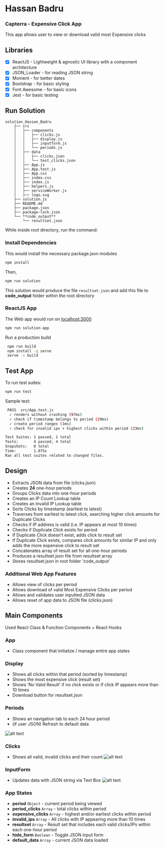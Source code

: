 # Hassan Badru
### Capterra - Expensive Click App
This app allows user to view or download valid most Expensive clicks

## Libraries
- [x] ReactJS - Lightweight & agnostic UI library with a component architecture
- [x] JSON_Loader - for reading JSON string
- [x] Moment - for better dates
- [x] Bootstrap - for basic styling
- [x] Font Awesome - for basic icons
- [x] Jest - for basic testing

## Run Solution
```
solution_Hassan_Badru
    ├── src
    │   ├── components
    │   │   ├── clicks.js
    │   │   ├── display.js
    │   │   ├── inputform.js
    │   │   └── periods.js
    │   ├── data
    │   │   ├── clicks.json
    │   │   └── test_clicks.json
    │   ├── App.js
    │   ├── App.test.js
    │   ├── App.css
    │   ├── index.css
    │   ├── index.js
    │   ├── helpers.js
    │   ├── serviceWorker.js
    │   ├── logo.svg
    ├── solution.js
    ├── README.md
    ├── package.json
    ├── package-lock.json
    └── **code_output**
        └── resultset.json
```
While inside root directory, run the command:

### Install Dependencies
This would install the necessary package.json modules
```bash
npm install
```
Then,
```bash
npm run solution
```
This solution would produce the file ```resultset.json``` and add this file to **code_output** folder within the root directory


### ReactJS App
The Web app would run on [localhost:3000](http://localhost:3000/)

```bash
npm run solution-app
```

Run a production build
```bash
 npm run build
 npm install -g serve
 serve -s build
 ```

## Test App
To run test suites:
```bash
npm run test
```
Sample test:
```bash
 PASS  src/App.test.js
  ✓ renders without crashing (97ms)
  ✓ check if timestamp belongs to period (29ms)
  ✓ create period ranges (1ms)
  ✓ check for invalid ips + highest clicks within period (23ms)

Test Suites: 1 passed, 1 total
Tests:       4 passed, 4 total
Snapshots:   0 total
Time:        1.075s
Ran all test suites related to changed files.
```


## Design
- Extracts JSON data from file (clicks.json)
- Creates **24** one-hour periods
- Groups Clicks data into one-hour periods
- Creates an IP Count Lookup table
- Creates an Invalid IP Lookup table
- Sorts Clicks by timestamp (earliest to latest)
- Traverses from earliest to latest click, searching higher click amounts for Duplicate Clicks
- Checks if IP address is valid (i.e. IP appears at most 10 times)
- Checks if Duplicate Click exists for period
- If Duplicate Click doesn't exist, adds click to result set
- If Duplicate Click exists, compares click amounts for similar IP and only adds the more expensive click to result set
- Concatenates array of result set for all one-hour periods
- Produces a resultset.json file from resultset array
- Stores resultset.json in root folder 'code_output'
### Additional Web App Features
- Allows view of clicks per period
- Allows download of valid Most Expensive Clicks per period
- Allows and validates user inputted JSON data
- Allows reset of app data to JSON file (clicks.json)

## Main Components
Used React Class & Function Components + React Hooks
### App
- Class component that initialize / manage entire app states

### Display
- Shows all clicks within that period (sorted by timestamp)
- Shows the most expensive click (result set)
- Shows 'No Valid Result' if no click exists or if click IP appears more than 10 times
- Download button for resultset.json

### Periods
- Shows an navigation tab to each 24 hour period
- (if user JSON) Refresh to default data

![alt text](https://docs.google.com/uc?id=16fBmOxwOE6TuSJ4Um2J6KkaMiEad7MpH "screenshot1")

### Clicks
- Shows all valid, invalid clicks and their count
![alt text](https://docs.google.com/uc?id=1RgBO8PLJ2czsFQ4AJ7vUbMmvW7u42mJM "screenshot2")

### InputForm
- Updates data with JSON string via Text Box
![alt text](https://docs.google.com/uc?id=1oJ5R8oE4jqucuSBPwsZ1pQRx9OQ6OA5H "screenshot3")

### App States
- **period** ```Object``` - current period being viewed
- **period_clicks** ```Array``` - total clicks within period
- **expensive_clicks** ```Array``` - highest and/or earliest clicks within period
- **invalid_ips** ```Array``` - All clicks with IP appearing more than 10 times
- **resultset** ```Array``` - Result set that includes each valid clicks/IPs within each one-hour period
- **hide_form** ```Boolean``` - Toggle JSON input form
- **default_data** ```Array``` - current JSON data loaded
